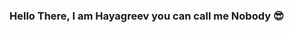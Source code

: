 ### Hello There, I am Hayagreev you can call me Nobody 😎

<!--
**nobodyh/nobodyh** is a ✨ _special_ ✨ repository because its `README.md` (this file) appears on your GitHub profile.

Here are some ideas to get you started:

- 🔭 I’m currently working on fixing my life 🙃
- 🌱 I’m currently learning Python, Linux and Computer Networking
- 💬 Ask me about Tech, Anime and STEM. I would be delighted to share what I know and learn from y'all 😉
- ⚡ Fun fact: Nothing is True, Everyting is Permitted
-->

